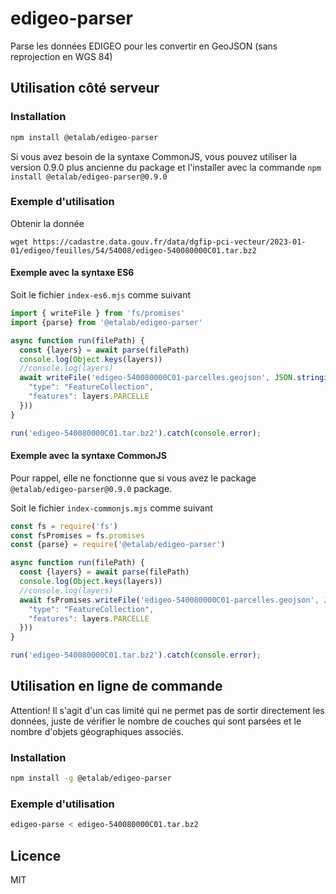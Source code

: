 # edigeo-parser

Parse les données EDIGEO pour les convertir en GeoJSON (sans reprojection en WGS 84)

## Utilisation côté serveur

### Installation

```bash
npm install @etalab/edigeo-parser
```

Si vous avez besoin de la syntaxe CommonJS, vous pouvez utiliser la version 0.9.0 plus ancienne du package et l'installer avec la commande `npm install @etalab/edigeo-parser@0.9.0`

### Exemple d'utilisation

Obtenir la donnée

```
wget https://cadastre.data.gouv.fr/data/dgfip-pci-vecteur/2023-01-01/edigeo/feuilles/54/54008/edigeo-540080000C01.tar.bz2
```

#### Exemple avec la syntaxe ES6

Soit le fichier `index-es6.mjs` comme suivant

```js
import { writeFile } from 'fs/promises'
import {parse} from '@etalab/edigeo-parser'

async function run(filePath) {
  const {layers} = await parse(filePath)
  console.log(Object.keys(layers))
  //console.log(layers)
  await writeFile('edigeo-540080000C01-parcelles.geojson', JSON.stringify({
    "type": "FeatureCollection",
    "features": layers.PARCELLE
  }))
}

run('edigeo-540080000C01.tar.bz2').catch(console.error);
```


#### Exemple avec la syntaxe CommonJS

Pour rappel, elle ne fonctionne que si vous avez le package `@etalab/edigeo-parser@0.9.0` package.

Soit le fichier `index-commonjs.mjs` comme suivant

```js
const fs = require('fs')
const fsPromises = fs.promises
const {parse} = require('@etalab/edigeo-parser')

async function run(filePath) {
  const {layers} = await parse(filePath)
  console.log(Object.keys(layers))
  //console.log(layers)
  await fsPromises.writeFile('edigeo-540080000C01-parcelles.geojson', JSON.stringify({
    "type": "FeatureCollection",
    "features": layers.PARCELLE
  }))
}

run('edigeo-540080000C01.tar.bz2').catch(console.error);
```

## Utilisation en ligne de commande

Attention! Il s'agit d'un cas limité qui ne permet pas de sortir directement les données, juste de vérifier le nombre de couches qui sont parsées et le nombre d'objets géographiques associés.

### Installation

```bash
npm install -g @etalab/edigeo-parser
```

### Exemple d'utilisation

```bash
edigeo-parse < edigeo-540080000C01.tar.bz2
```

## Licence

MIT
